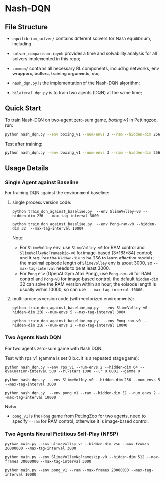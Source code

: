 # Nash-DQN

## File Structure

* `equilibrium_solver/` contains different solvers for Nash equilibrium, including 

* `solver_comparison.ipynb` provides a time and solvability analysis for all solvers implemented in this repo;

* `common/` contains all necessary RL components, including networks, env wrappers, buffers, training arguments, etc;

* `nash_dqn.py` is the implementation of the Nash-DQN algorithm;

* `bilateral_dqn.py` is to train two agents (DQN) at the same time;

  

## Quick Start

To train Nash-DQN on two-agent zero-sum game, *boxing-v1* in Pettingzoo, run:

```bash
python nash_dqn.py --env boxing_v1 --num-envs 3 --ram --hidden-dim 256 --evaluation-interval 50000 --max-tag-interval 10000 --train-freq 100 --batch-size 1024 --max-frames 500000000
```

Test after training:

```bash
python nash_dqn.py --env boxing_v1 --num-envs 3 --ram --hidden-dim 256 --evaluate --render
```



## Usage Details

### Single Agent against Baseline

For training DQN against the environment baseline:

1. single process version code:

   `python train_dqn_against_baseline.py  --env SlimeVolley-v0 --hidden-dim 256  --max-tag-interval 3000`

   ```python train_dqn_against_baseline.py  --env Pong-ram-v0 --hidden-dim 32  --max-tag-interval 10000```

   Note: 

   * For `SlimeVolley` env, use `SlimeVolley-v0` for RAM control and `SlimeVolleyNoFrameskip-v0` for image-based (3\*168\*84) control; and it requires the `hidden-dim` to be 256 to learn effective models; the maximal episode length of `SlimeVolley` env is about 3000, so `--max-tag-interval` needs to be at least 3000. 
   * For `Pong` env (OpenAI Gym Atari Pong), use `Pong-ram-v0` for RAM control and `Pong-v0` for image-based control; the default `hidden-dim` 32 can solve the RAM version within an hour; the episode length is usually within 10000, so can use ` --max-tag-interval 10000`.

2. multi-process version code (with vectorized environments):

   `python train_dqn_against_baseline_mp.py  --env SlimeVolley-v0 --hidden-dim 256 --num-envs 5 --max-tag-interval 3000` 

   `python train_dqn_against_baseline_mp.py  --env Pong-ram-v0 --hidden-dim 256 --num-envs 2 --max-tag-interval 10000` 

### Two Agents Nash DQN

For two agents zero-sum game with Nash DQN:

Test with rps_v1 (gamma is set 0 b.c. it is a repeated stage game):

   `python nash_dqn.py --env rps_v1 --num-envs 2 --hidden-dim 64 --evaluation-interval 500 --rl-start 1000 --lr 0.0001 --gamma 0`

   `python nash_dqn.py  --env SlimeVolley-v0 --hidden-dim 256 --num_envs 5 --max-tag-interval 3000`

   `python nash_dqn.py  --env pong_v1 --ram --hidden-dim 32 --num_envs 2 --max-tag-interval 10000` 

Note: 

* `pong_v1` is the `Pong` game from PettingZoo for two agents, need to specify `--ram` for RAM control, otherwise it is image-based control.

### Two Agents Neural Fictitious Self-Play (NFSP)

   `python main.py --env SlimeVolley-v0 --hidden-dim 256 --max-frames 20000000 --max-tag-interval 3000`

   `python main.py --env SlimeVolleyNoFrameskip-v0 --hidden-dim 512 --max-frames 30000000 --max-tag-interval 3000`

   `python main.py --env pong_v1 --ram --max-frames 20000000 --max-tag-interval 10000`

